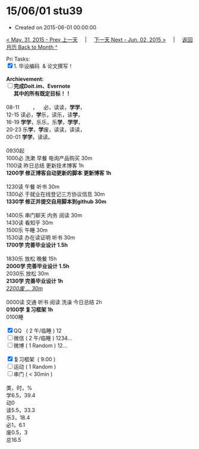 # 15/06/01 stu39

- Created on 2015-06-01 00:00:00

[< May. 31, 2015 - Prev 上一天](_archived/lifelogs/2015/05/d31.md) &nbsp; &nbsp; | &nbsp; &nbsp; [下一天 Next - Jun. 02, 2015 >](_archived/lifelogs/2015/06/d02.md) &nbsp; &nbsp; |  &nbsp; &nbsp; [返回月历 Back to Month ^](_archived/lifelogs/2015/06/index.md)
<br/><div>Pri Tasks:<br clear="none"/><input type="checkbox" checked="true" />1. 毕设编码  & 论文撰写！</div><div><br clear="none"/></div><div><strong>Archievement:</strong></div><div><strong><input type="checkbox" />完成Doit.im、</strong><strong>Evernote</strong></div><div><strong>      其中的</strong><strong>所有</strong><strong>既定目标！！</strong></div><div><div><br clear="none"/></div>08-11         ，    必，读读，<strong>学学</strong>，<br clear="none"/>12-15 读必，<strong>学</strong>乐，读乐，读<strong>学</strong>，</div><div>16-19 <strong>学学</strong>，乐乐，乐<strong>学</strong>，<strong>学学</strong>，<br clear="none"/>20-23 乐<strong>学</strong>，<strong>学</strong>废<span>，读读，读读，</span></div><div>00-01 <b>学学</b>，读读。<br/><div><br clear="none"/></div>0930起<br clear="none"/>1000必 洗漱 早餐 电询产品购买 30m</div><div>1100读 昨日总结 更新技术博客 1h</div><div><strong>1200学 修正博客自动更新的脚本 更新博客 1h</strong></div><div><div><br clear="none"/></div>1230读 午餐 听书 30m</div><div>1300必 于就业在线登记三方协议信息 30m</div><div><strong>1330学 修正并提交自用脚本到</strong><strong>github</strong><strong> 30m</strong></div><div><br clear="none"/></div><div>1400乐 串门聊天 内务 阅读 30m</div><div>1430读 看知乎 30m</div><div>1500乐 午睡 30m</div><div>1530读 办在读证明 听书 30m</div><div><strong>1700学 完善毕业设计 1.5h</strong></div><div><div><br clear="none"/></div>1830乐 放松 晚餐 15h</div><div><strong>2000学 完善毕业设计 1.5h</strong><div>2030乐 放松 30m</div><div><strong>2130学 完善毕业设计 1h</strong></div><div><i><u>2200废 … 30m</u></i></div><div><br/></div><div>0000读 交通 听书 阅读 洗澡 今日总结 2h</div></div><div><b>0100学 复习框架 1h</b></div><div>0100睡</div><div><br clear="none"/></div><div><input type="checkbox" checked="true" />QQ   ( 2 午/临睡 ) 12<br clear="none"/><input type="checkbox" />微信 ( 2 午/临睡 ) 1234…</div><div><input type="checkbox" />微博 ( 1 Random ) 12…</div><div><br clear="none"/></div><div><input type="checkbox" checked="true" />复习框架  ( 9:00 ) <br clear="none"/></div><div><input type="checkbox" />运动 ( 1 Random ) </div><div><input type="checkbox" />串门 ( < 30min ) </div><div><div><br clear="none"/></div>类，时，%<br clear="none"/>学6.5，39.4<br clear="none"/>动0<br clear="none"/>读5.5，33.3<br clear="none"/>乐3，18.4<br clear="none"/>必1，6.1<br clear="none"/>废0.5，3<br clear="none"/>总16.5</div>
